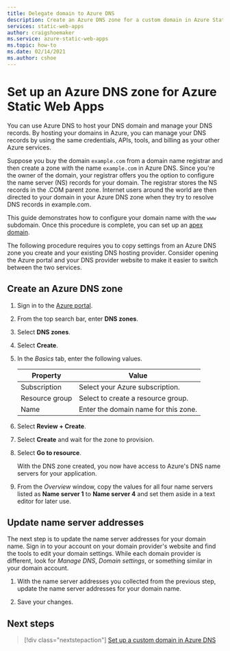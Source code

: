 ```yaml
---
title: Delegate domain to Azure DNS 
description: Create an Azure DNS zone for a custom domain in Azure Static Web Apps
services: static-web-apps
author: craigshoemaker
ms.service: azure-static-web-apps
ms.topic: how-to
ms.date: 02/14/2021
ms.author: cshoe
---
```


# Set up an Azure DNS zone for Azure Static Web Apps

You can use Azure DNS to host your DNS domain and manage your DNS records. By hosting your domains in Azure, you can manage your DNS records by using the same credentials, APIs, tools, and billing as your other Azure services.

Suppose you buy the domain `example.com` from a domain name registrar and then create a zone with the name `example.com` in Azure DNS. Since you're the owner of the domain, your registrar offers you the option to configure the name server (NS) records for your domain. The registrar stores the NS records in the .COM parent zone. Internet users around the world are then directed to your domain in your Azure DNS zone when they try to resolve DNS records in example.com.

This guide demonstrates how to configure your domain name with the `www` subdomain. Once this procedure is complete, you can set up an [apex domain](apex-domain-azure-dns.md).

The following procedure requires you to copy settings from an Azure DNS zone you create and your existing DNS hosting provider. Consider opening the Azure portal and your DNS provider website to make it easier to switch between the two services.

## Create an Azure DNS zone

1. Sign in to the [Azure portal](https://portal.azure.com).

1. From the top search bar, enter **DNS zones**.

1. Select **DNS zones**.

1. Select **Create**.

1. In the *Basics* tab, enter the following values.

    | Property | Value |
    |---|---|
    | Subscription | Select your Azure subscription.  |
    | Resource group | Select to create a resource group. |
    | Name | Enter the domain name for this zone. |

1. Select **Review + Create**.

1. Select **Create** and wait for the zone to provision.

1. Select **Go to resource**.

    With the DNS zone created, you now have access to Azure's DNS name servers for your application.

1. From the *Overview* window, copy the values for all four name servers listed as **Name server 1** to **Name server 4** and set them aside in a text editor for later use.

## Update name server addresses

The next step is to update the name server addresses for your domain name. Sign in to your account on your domain provider's website and find the tools to edit your domain settings. While each domain provider is different, look for *Manage DNS*, *Domain settings*, or something similar in your domain account.

1. With the name server addresses you collected from the previous step, update the name server addresses for your domain name.

1. Save your changes.

## Next steps

> [!div class="nextstepaction"]
> [Set up a custom domain in Azure DNS](custom-domain-azure-dns.md)
